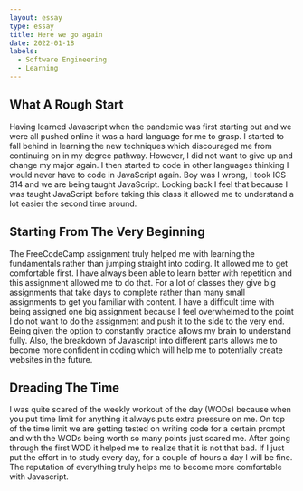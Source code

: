```yaml
---
layout: essay
type: essay
title: Here we go again
date: 2022-01-18
labels:
  - Software Engineering
  - Learning
---
```


## What A Rough Start

Having learned Javascript when the pandemic was first starting out and we were all pushed online it was a hard language for me to grasp. I started to fall behind in learning the new techniques which discouraged me from continuing on in my degree pathway. However, I did not want to give up and change my major again. I then started to code in other languages thinking I would never have to code in JavaScript again. Boy was I wrong, I took ICS 314 and we are being taught JavaScript. Looking back I feel that because I was taught JavaScript before taking this class it allowed me to understand a lot easier the second time around. 

## Starting From The Very Beginning

The FreeCodeCamp assignment truly helped me with learning the fundamentals rather than jumping straight into coding. It allowed me to get comfortable first. I have always been able to learn better with repetition and this assignment allowed me to do that. For a lot of classes they give big assignments that take days to complete rather than many small assignments to get you familiar with content. I have a difficult time with being assigned one big assignment because I feel overwhelmed to the point I do not want to do the assignment and push it to the side to the very end. Being given the option to constantly practice allows my brain to understand fully. Also, the breakdown of Javascript into different parts allows me to become more confident in coding which will help me to potentially create websites in the future.

## Dreading The Time

I was quite scared of the weekly workout of the day (WODs) because when you put time limit for anything it always puts extra pressure on me. On top of the time limit we are getting tested on writing code for a certain prompt and with the WODs being worth so many points just scared me. After going through the first WOD it helped me to realize that it is not that bad. If I just put the effort in to study every day, for a couple of hours a day I will be fine. The reputation of everything truly helps me to become more comfortable with Javascript. 
